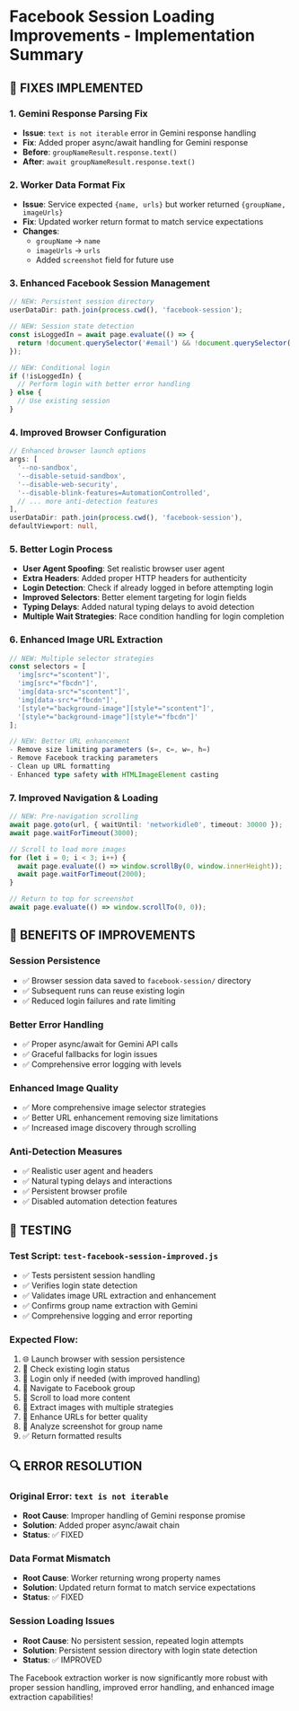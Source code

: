# Facebook Session Loading Improvements - Implementation Summary

## 🔧 FIXES IMPLEMENTED

### 1. **Gemini Response Parsing Fix**

- **Issue**: `text is not iterable` error in Gemini response handling
- **Fix**: Added proper async/await handling for Gemini response
- **Before**: `groupNameResult.response.text()`
- **After**: `await groupNameResult.response.text()`

### 2. **Worker Data Format Fix**

- **Issue**: Service expected `{name, urls}` but worker returned `{groupName, imageUrls}`
- **Fix**: Updated worker return format to match service expectations
- **Changes**:
  - `groupName` → `name`
  - `imageUrls` → `urls`
  - Added `screenshot` field for future use

### 3. **Enhanced Facebook Session Management**

```typescript
// NEW: Persistent session directory
userDataDir: path.join(process.cwd(), 'facebook-session');

// NEW: Session state detection
const isLoggedIn = await page.evaluate(() => {
  return !document.querySelector('#email') && !document.querySelector('[name="login"]');
});

// NEW: Conditional login
if (!isLoggedIn) {
  // Perform login with better error handling
} else {
  // Use existing session
}
```

### 4. **Improved Browser Configuration**

```typescript
// Enhanced browser launch options
args: [
  '--no-sandbox',
  '--disable-setuid-sandbox',
  '--disable-web-security',
  '--disable-blink-features=AutomationControlled',
  // ... more anti-detection features
],
userDataDir: path.join(process.cwd(), 'facebook-session'),
defaultViewport: null,
```

### 5. **Better Login Process**

- **User Agent Spoofing**: Set realistic browser user agent
- **Extra Headers**: Added proper HTTP headers for authenticity
- **Login Detection**: Check if already logged in before attempting login
- **Improved Selectors**: Better element targeting for login fields
- **Typing Delays**: Added natural typing delays to avoid detection
- **Multiple Wait Strategies**: Race condition handling for login completion

### 6. **Enhanced Image URL Extraction**

```typescript
// NEW: Multiple selector strategies
const selectors = [
  'img[src*="scontent"]',
  'img[src*="fbcdn"]',
  'img[data-src*="scontent"]',
  'img[data-src*="fbcdn"]',
  '[style*="background-image"][style*="scontent"]',
  '[style*="background-image"][style*="fbcdn"]'
];

// NEW: Better URL enhancement
- Remove size limiting parameters (s=, c=, w=, h=)
- Remove Facebook tracking parameters
- Clean up URL formatting
- Enhanced type safety with HTMLImageElement casting
```

### 7. **Improved Navigation & Loading**

```typescript
// NEW: Pre-navigation scrolling
await page.goto(url, { waitUntil: 'networkidle0', timeout: 30000 });
await page.waitForTimeout(3000);

// Scroll to load more images
for (let i = 0; i < 3; i++) {
  await page.evaluate(() => window.scrollBy(0, window.innerHeight));
  await page.waitForTimeout(2000);
}

// Return to top for screenshot
await page.evaluate(() => window.scrollTo(0, 0));
```

## 🚀 BENEFITS OF IMPROVEMENTS

### **Session Persistence**

- ✅ Browser session data saved to `facebook-session/` directory
- ✅ Subsequent runs can reuse existing login
- ✅ Reduced login failures and rate limiting

### **Better Error Handling**

- ✅ Proper async/await for Gemini API calls
- ✅ Graceful fallbacks for login issues
- ✅ Comprehensive error logging with levels

### **Enhanced Image Quality**

- ✅ More comprehensive image selector strategies
- ✅ Better URL enhancement removing size limitations
- ✅ Increased image discovery through scrolling

### **Anti-Detection Measures**

- ✅ Realistic user agent and headers
- ✅ Natural typing delays and interactions
- ✅ Persistent browser profile
- ✅ Disabled automation detection features

## 🧪 TESTING

### **Test Script**: `test-facebook-session-improved.js`

- ✅ Tests persistent session handling
- ✅ Verifies login state detection
- ✅ Validates image URL extraction and enhancement
- ✅ Confirms group name extraction with Gemini
- ✅ Comprehensive logging and error reporting

### **Expected Flow**:

1. 🌐 Launch browser with session persistence
2. 🔐 Check existing login status
3. 🔑 Login only if needed (with improved handling)
4. 🎯 Navigate to Facebook group
5. 📜 Scroll to load more content
6. 📸 Extract images with multiple strategies
7. 🔗 Enhance URLs for better quality
8. 🧠 Analyze screenshot for group name
9. ✅ Return formatted results

## 🔍 ERROR RESOLUTION

### **Original Error**: `text is not iterable`

- **Root Cause**: Improper handling of Gemini response promise
- **Solution**: Added proper async/await chain
- **Status**: ✅ FIXED

### **Data Format Mismatch**

- **Root Cause**: Worker returning wrong property names
- **Solution**: Updated return format to match service expectations
- **Status**: ✅ FIXED

### **Session Loading Issues**

- **Root Cause**: No persistent session, repeated login attempts
- **Solution**: Persistent session directory with login state detection
- **Status**: ✅ IMPROVED

The Facebook extraction worker is now significantly more robust with proper session handling, improved error handling, and enhanced image extraction capabilities!
